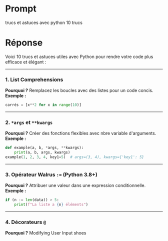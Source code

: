 # Prompt
trucs et astuces avec python 10 trucs

# Réponse
Voici 10 trucs et astuces utiles avec Python pour rendre votre code plus efficace et élégant :

---

### 1. **List Comprehensions**  
**Pourquoi ?** Remplacez les boucles avec des listes pour un code concis.  
**Exemple :**  
```python
carrés = [x**2 for x in range(10)]
```

---

### 2. **`*args` et `**kwargs`**  
**Pourquoi ?** Créer des fonctions flexibles avec nbre variable d'arguments.  
**Exemple :**  
```python
def example(a, b, *args, **kwargs):
    print(a, b, args, kwargs)
example(1, 2, 3, 4, key1=5)  # args=(3, 4), kwargs={'key1': 5}
```

---

### 3. **Opérateur Walrus `:=` (Python 3.8+)**  
**Pourquoi ?** Attribuer une valeur dans une expression conditionnelle.  
**Exemple :**  
```python
if (n := len(data)) > 5:
    print(f"La liste a {n} éléments")
```

---

### 4. **Décorateurs `@`**  
**Pourquoi ?** Modifying User Input shoes
